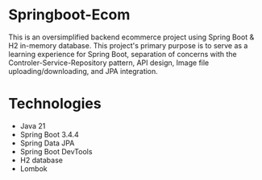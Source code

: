 
# Springboot-Ecom

This is an oversimplified backend ecommerce project using Spring Boot & H2 in-memory database. This project's primary purpose is to serve as a learning experience for Spring Boot, separation of concerns with the Controler-Service-Repository pattern, API design, Image file uploading/downloading, and JPA integration.

# Technologies

- Java 21
- Spring Boot 3.4.4
- Spring Data JPA
- Spring Boot DevTools
- H2 database
- Lombok

